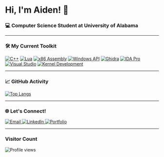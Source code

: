 # Hi, I'm Aiden! 👋
### 💻 Computer Science Student at University of Alabama
---
### 🛠️ My Current Toolkit

[![C++](https://img.shields.io/badge/-C++-00599C?logo=cplusplus&logoColor=white&style=for-the-badge)](https://isocpp.org/)
[![Lua](https://img.shields.io/badge/-Lua-2C2D72?logo=lua&logoColor=white&style=for-the-badge)](https://www.lua.org/)
[![x86 Assembly](https://img.shields.io/badge/-x86%20Assembly-663399?logo=assemblyscript&logoColor=white&style=for-the-badge)](https://en.wikipedia.org/wiki/X86_assembly_language)
[![Windows API](https://img.shields.io/badge/-Windows%20API-0078D4?logo=windows&logoColor=white&style=for-the-badge)](https://learn.microsoft.com/en-us/windows/win32/api/)
[![Ghidra](https://img.shields.io/badge/-Ghidra-FF7F50?logo=ghidra&logoColor=white&style=for-the-badge)](https://ghidra-sre.org/)
[![IDA Pro](https://img.shields.io/badge/-IDA%20Pro-000000?logo=ida-pro&logoColor=white&style=for-the-badge)](https://hex-rays.com/ida-pro/)
[![Visual Studio](https://img.shields.io/badge/-Visual%20Studio-5C2D91?logo=visualstudio&logoColor=white&style=for-the-badge)](https://visualstudio.microsoft.com/)
[![Kernel Development](https://img.shields.io/badge/-Kernel%20Dev-4CAF50?logo=linux&logoColor=white&style=for-the-badge)](https://en.wikipedia.org/wiki/Linux_kernel)

---

### 📈 GitHub Activity
[![Top Langs](https://github-readme-stats.vercel.app/api/top-langs/?username=Aiden-10&layout=compact&theme=dark)](https://github.com/anuraghazra/github-readme-stats)

---

### 🌐 Let's Connect!

<p>
  <a href="mailto:aiden.slabiak@gmail.com">
    <img src="https://img.shields.io/badge/-Email-D14836?style=for-the-badge&logo=gmail&logoColor=white" alt="Email">
  </a>
  <a href="https://linkedin.com/in/aiden-slabiak-115831296" target="_blank">
    <img src="https://img.shields.io/badge/-LinkedIn-0A66C2?style=for-the-badge&logo=linkedin&logoColor=white" alt="LinkedIn">
  </a>
  <a href="https://aidenslabiak.com" target="_blank">
    <img src="https://img.shields.io/badge/-Portfolio-5F256B?style=for-the-badge&logo=react&logoColor=white" alt="Portfolio">
  </a>
  </p>

---

### Visitor Count

![Profile views](https://komarev.com/ghpvc/?username=Aiden-10&label=Profile%20views&color=0e75b6&style=flat)
